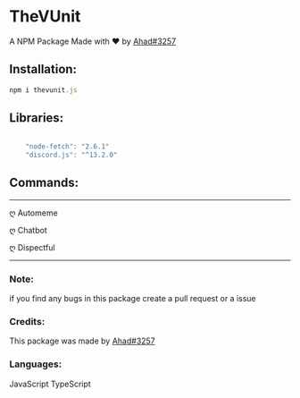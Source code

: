# TheVUnit
A NPM Package Made with ♥ by [Ahad#3257](https://www.itscruel.cf)

## Installation:
```js
npm i thevunit.js
```
## Libraries:
```js
  
    "node-fetch": "2.6.1"
    "discord.js": "^13.2.0"
  ```
  ## Commands:
  ***
  ღ Automeme
  
  
  ღ Chatbot
  
  
  ღ Dispectful
  ***
  ### Note: 
  if you find any bugs in this package create a pull request or a issue
  ### Credits:
  This package was made by [Ahad#3257](https://www.itscruel.cf)
  
  ### Languages:
JavaScript
TypeScript
